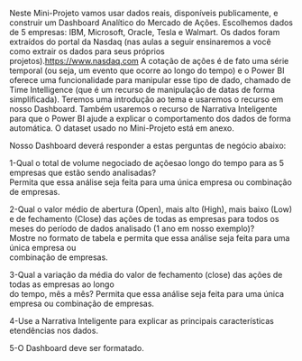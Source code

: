 Neste  Mini-Projeto  vamos usar  dados  reais,  disponíveis  publicamente,  e  construir  um 
Dashboard Analítico do Mercado de Ações. Escolhemos dados  de 5 empresas: IBM, Microsoft, Oracle, 
Tesla e Walmart.
Os  dados  foram  extraídos do  portal  da  Nasdaq  (nas  aulas  a  seguir  ensinaremos  a  você 
como extrair os dados para seus próprios projetos).https://www.nasdaq.com A cotação de ações é de 
fato uma série temporal (ou seja, um evento que ocorre ao longo do tempo) e o Power BI oferece uma 
funcionalidade para manipular esse tipo de dado, chamado de Time Intelligence (que é um recurso de 
manipulação de datas de forma simplificada). 
Teremos uma introdução ao tema e usaremos o recurso em nosso Dashboard.
Também usaremos o recurso de Narrativa Inteligente para que o Power BI ajude a explicar o comportamento 
dos dados de forma automática.
O dataset usado no Mini-Projeto está em anexo. 

Nosso Dashboard deverá responder a estas perguntas de negócio abaixo:

1-Qual o total de volume negociado de açõesao longo do tempo para as 5 empresas que  estão  sendo  analisadas?  
Permita  que  essa  análise  seja  feita  para  uma  única empresa ou combinação de empresas.

2-Qual  o  valor  médio  de  abertura  (Open),  mais  alto  (High),  mais  baixo  (Low)  e  de fechamento (Close) 
das ações de todas as empresas para todos os meses do período de  dados  analisado  (1  ano  em  nosso  exemplo)?  
Mostre  no  formato  de  tabela  e permita  que  essa  análise  seja  feita  para  uma  única  empresa  ou  
combinação  de empresas.

3-Qual  a  variação  da  média  do  valor  de fechamento  (close)  das  ações  de  todas  as empresas  ao  longo  
do  tempo,  mês  a  mês?  Permita  que  essa  análise  seja  feita  para uma única empresa ou combinação de empresas.

4-Use a Narrativa Inteligente para explicar as principais características etendências nos dados.

5-O Dashboard deve ser formatado. 